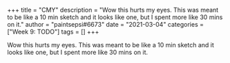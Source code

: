 +++
title = "CMY"
description = "Wow this hurts my eyes. This was meant to be like a 10 min sketch and it looks like one, but I spent more like 30 mins on it."
author = "paintsepsi#6673"
date = "2021-03-04"
categories = ["Week 9: TODO"]
tags = []
+++

Wow this hurts my eyes. This was meant to be like a 10 min sketch and it looks like one, but I spent more like 30 mins on it.
